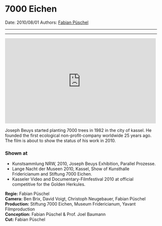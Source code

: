 # 7000 Eichen

Date: 2010/08/01
Authors: [Fabian Püschel](http://fabianpueschel.net)

---
---

<iframe src="https://player.vimeo.com/video/15749968?title=0&byline=0&portrait=0" width="500" height="281" frameborder="0" webkitallowfullscreen mozallowfullscreen allowfullscreen></iframe>

Joseph Beuys started planting 7000 trees in 1982 in the city of kassel.
He founded the first ecological non-profit-company worldwide 25 years ago.
The film is about to show the status of his work in 2010.

### Shown at

- Kunstsammlung NRW, 2010, Joseph Beuys Exhibition, Parallel Prozesse.
- Lange Nacht der Museen 2010, Kassel, Show of Kunsthalle Fridericianum and Stiftung 7000 Eichen.
- Kasseler Video and Documentary-Filmfestival 2010 at official competitive for the Golden Herkules.

__Regie:__ Fabian Püschel  
__Camera:__ Ben Brix, David Voigt, Christoph Neugebauer, Fabian Püschel  
__Production:__ Stiftung 7000 Eichen, Museum Fridericianum, Yavant Filmproduction  
__Conception:__ Fabian Püschel & Prof. Joel Baumann  
__Cut:__ Fabian Püschel  
